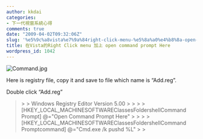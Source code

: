 ```yaml
---
author: kkdai
categories:
- 下一代視窗系統心得
comments: true
date: "2009-04-02T09:32:06Z"
slug: '%e5%9c%a8vista%e7%9a%84right-click-menu-%e5%8a%a0%e4%b8%8a-open-command-prompt-here'
title: 在Vista的Right Click menu 加上 open command prompt Here
wordpress_id: 1042
---
```


![Command.jpg](http://farm4.static.flickr.com/3454/3406039328_34a5a62c9c.jpg)

 

 

 

Here is registry file, copy it and save to file which name is “Add.reg”.

 

Double click “Add.reg”

 

<blockquote>  
> 
> Windows Registry Editor Version 5.00 
> 
>    
> 
> [HKEY_LOCAL_MACHINESOFTWAREClassesFoldershellCommand Prompt]       
@="Open Command Prompt Here"
> 
>    
> 
> [HKEY_LOCAL_MACHINESOFTWAREClassesFoldershellCommand Promptcommand]       
@="Cmd.exe /k pushd %L"
> 
> </blockquote>
